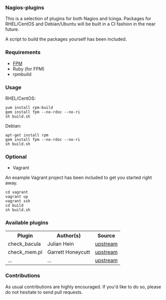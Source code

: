 ### Nagios-plugins

This is a selection of plugins for both Nagios and Icinga.
Packages for RHEL/CentOS and Debian/Ubuntu will be built in a CI fashion in the near future.

A script to build the packages yourself has been included.

### Requirements

* [FPM](https://github.com/jordansissel/fpm)
* Ruby (for FPM)
* rpmbuild 

### Usage

RHEL/CentOS:

    yum install rpm-build
    gem install fpm --no-rdoc --no-ri
    sh build.sh

Debian:

    apt-get install rpm
    gem install fpm --no-rdoc --no-ri
    sh build.sh


### Optional

* Vagrant

An example Vagrant project has been included to get you started right away.

    cd vagrant
    vagrant up
    vagrant ssh
    cd build
    sh build.sh

### Available plugins

<table>
    <tr>
        <th>Plugin</th><th>Author(s)</th><th>Source</th>
    </tr>
    <tr>
        <td>check_bacula</td>
        <td>Julian Hein</td>
        <td><a href="http://exchange.nagios.org/directory/Plugins/Backup-and-Recovery/Bacula/check_bacula-2Epl/details/">upstream</a></td>
    </tr>
    <tr>
        <td>check_mem.pl</td>
        <td>Garrett Honeycutt</td>
        <td><a href="http://exchange.nagios.org/directory/Plugins/Uncategorized/Operating-Systems/Linux/check_mem/details">upstream</a></td>
    </tr>
    <tr>
        <td>...</td>
        <td>...</td>
        <td><a href="http://google.com">upstream</a></td>
    </tr>
</table>

### Contributions

As usual contributions are highly encouraged.
If you'd like to do so, please do not hesitate to send pull requests.
